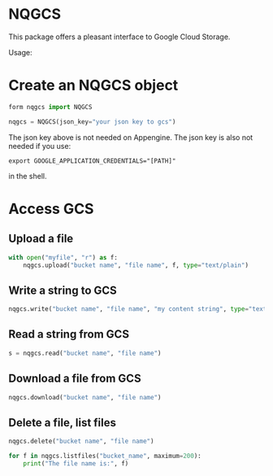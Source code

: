# NQGCS

This package offers a pleasant interface to Google Cloud Storage. 

Usage: 

# Create an NQGCS object 

```python
form nqgcs import NQGCS

nqgcs = NQGCS(json_key="your json key to gcs")
```        

The json key above is not needed on Appengine. 
The json key is also not needed if you use: 

```commandline
export GOOGLE_APPLICATION_CREDENTIALS="[PATH]"
```

in the shell. 

# Access GCS

## Upload a file

```python
with open("myfile", "r") as f:
    nqgcs.upload("bucket name", "file name", f, type="text/plain")
```

## Write a string to GCS

```python
nqgcs.write("bucket name", "file name", "my content string", type="text/plain")
```

## Read a string from GCS

```python
s = nqgcs.read("bucket name", "file name")
```

## Download a file from GCS

```python
nqgcs.download("bucket name", "file name")
```

## Delete a file, list files

```python
nqgcs.delete("bucket name", "file name")

for f in nqgcs.listfiles("bucket_name", maximum=200):
    print("The file name is:", f)
```
